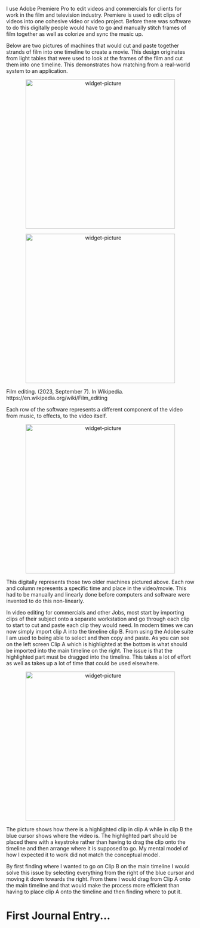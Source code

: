 I use Adobe Premiere Pro to edit videos and commercials for clients for work in the film and television industry. Premiere is used to edit clips of videos into one cohesive video or video project. Before there was software to do this digitally people would have to go and manually stitch frames of film together as well as colorize and sync the music up. 

Below are two pictures of machines that would cut and paste together strands of film into one timeline to create a movie. This design originates from light tables that were used to look at the frames of the film and cut them into one timeline. This demonstrates how matching from a real-world system to an application. 
<p align="center">
  <img src ="../assets/examle1" alt="widget-picture" align="center" width="400"/>
</p>
<p align="center">
  <img src ="../assets/examle2" alt="widget-picture" align="center" width="400"/>
</p>
Film editing. (2023, September 7). In Wikipedia. https://en.wikipedia.org/wiki/Film_editing

Each row of the software represents a different component of the video from music, to effects, to the video itself. 

<p align="center">
  <img src ="../assets/examle3" alt="widget-picture" align="center" width="400"/>
</p>

This digitally represents those two older machines pictured above. Each row and column represents a specific time and place in the video/movie. This had to be manually and linearly done before computers and software were invented to do this non-linearly.

In video editing for commercials and other Jobs, most start by importing clips of their subject onto a separate workstation and go through each clip to start to cut and paste each clip they would need. In modern times we can now simply import clip A into the timeline clip B. From using the Adobe suite I am used to being able to select and then copy and paste. As you can see on the left screen Clip A which is highlighted at the bottom is what should be imported into the main timeline on the right. The issue is that the highlighted part must be dragged into the timeline. This takes a lot of effort as well as takes up a lot of time that could be used elsewhere. 


<p align="center">
  <img src ="../assets/examle4" alt="widget-picture" align="center" width="400"/>
</p>

The picture shows how there is a highlighted clip in clip A while in clip B the blue cursor shows where the video is. The highlighted part should be placed there with a keystroke rather than having to drag the clip onto the timeline and then arrange where it is supposed to go. My mental model of how I expected it to work did not match the conceptual model. 

By first finding where I wanted to go on Clip B on the main timeline I would solve this issue by selecting everything from the right of the blue cursor and moving it down towards the right. From there I would drag from Clip A onto the main timeline and that would make the process more efficient than having to place clip A onto the timeline and then finding where to put it. 


# First Journal Entry...
